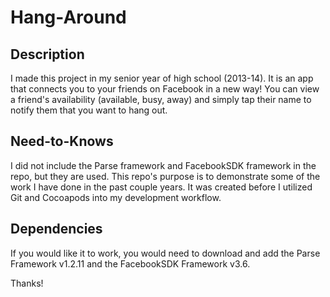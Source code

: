 # Hang-Around

## Description

I made this project in my senior year of high school (2013-14). It is an app that connects you to your friends on Facebook in a new way!
You can view a friend's availability (available, busy, away) and simply tap their name to notify them that you want to hang out.

## Need-to-Knows

I did not include the Parse framework and FacebookSDK framework in the repo, but they are used. This repo's purpose is to demonstrate some 
of the work I have done in the past couple years. It was created before I utilized Git and Cocoapods into my development workflow.

## Dependencies

If you would like it to work, you would need to download and add the Parse Framework v1.2.11 and 
the FacebookSDK Framework v3.6.

Thanks!
